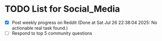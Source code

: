 # TODO List for Social_Media

- [x] Post weekly progress on Reddit  (Done at Sat Jul 26 22:38:04 2025: No actionable real task found.)
- [ ] Respond to top 5 community questions